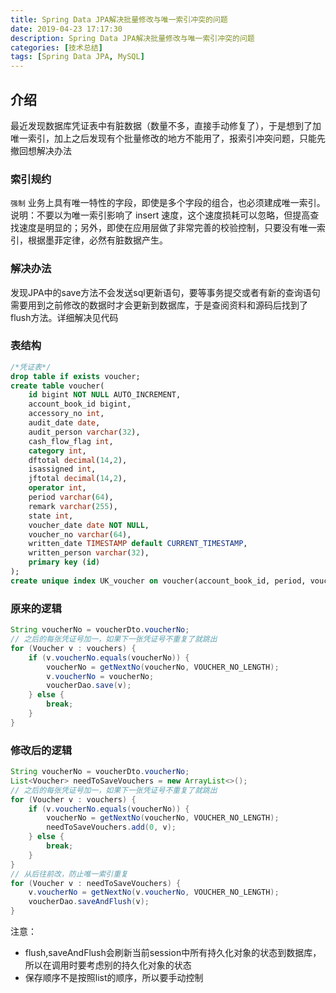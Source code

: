 ```yaml
---
title: Spring Data JPA解决批量修改与唯一索引冲突的问题
date: 2019-04-23 17:17:30
description: Spring Data JPA解决批量修改与唯一索引冲突的问题
categories: [技术总结]
tags: [Spring Data JPA, MySQL]
---
```


## 介绍
最近发现数据库凭证表中有脏数据（数量不多，直接手动修复了），于是想到了加唯一索引，加上之后发现有个批量修改的地方不能用了，报索引冲突问题，只能先撤回想解决办法

### 索引规约 
`强制` 业务上具有唯一特性的字段，即使是多个字段的组合，也必须建成唯一索引。
说明：不要以为唯一索引影响了 insert 速度，这个速度损耗可以忽略，但提高查找速度是明显的；另外，即使在应用层做了非常完善的校验控制，只要没有唯一索引，根据墨菲定律，必然有脏数据产生。

### 解决办法
发现JPA中的save方法不会发送sql更新语句，要等事务提交或者有新的查询语句需要用到之前修改的数据时才会更新到数据库，于是查阅资料和源码后找到了flush方法。详细解决见代码

### 表结构
```sql
/*凭证表*/
drop table if exists voucher;
create table voucher(
	id bigint NOT NULL AUTO_INCREMENT,
	account_book_id bigint,
	accessory_no int,
	audit_date date,
	audit_person varchar(32),
	cash_flow_flag int,
	category int,
	dftotal decimal(14,2),
	isassigned int,
	jftotal decimal(14,2),
	operator int,
	period varchar(64),
	remark varchar(255),
	state int,
	voucher_date date NOT NULL,
	voucher_no varchar(64),
	written_date TIMESTAMP default CURRENT_TIMESTAMP,
	written_person varchar(32),
	primary key (id)
);
create unique index UK_voucher on voucher(account_book_id, period, voucher_no);
```

### 原来的逻辑
```java
String voucherNo = voucherDto.voucherNo;
// 之后的每张凭证号加一，如果下一张凭证号不重复了就跳出
for (Voucher v : vouchers) {
    if (v.voucherNo.equals(voucherNo)) {
        voucherNo = getNextNo(voucherNo, VOUCHER_NO_LENGTH);
        v.voucherNo = voucherNo;
        voucherDao.save(v);
    } else {
        break;
    }
}
```

### 修改后的逻辑
```java
String voucherNo = voucherDto.voucherNo;
List<Voucher> needToSaveVouchers = new ArrayList<>();
// 之后的每张凭证号加一，如果下一张凭证号不重复了就跳出
for (Voucher v : vouchers) {
    if (v.voucherNo.equals(voucherNo)) {
        voucherNo = getNextNo(voucherNo, VOUCHER_NO_LENGTH);
        needToSaveVouchers.add(0, v);
    } else {
        break;
    }
}
// 从后往前改，防止唯一索引重复
for (Voucher v : needToSaveVouchers) {
    v.voucherNo = getNextNo(v.voucherNo, VOUCHER_NO_LENGTH);
    voucherDao.saveAndFlush(v);
}
```
注意：
- flush,saveAndFlush会刷新当前session中所有持久化对象的状态到数据库，所以在调用时要考虑别的持久化对象的状态
- 保存顺序不是按照list的顺序，所以要手动控制
